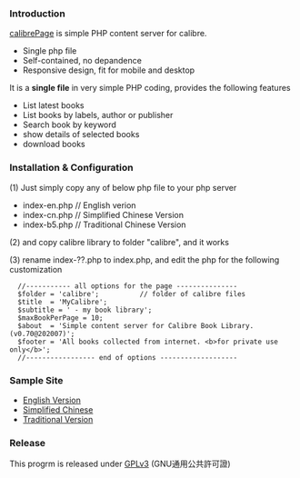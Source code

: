 ### Introduction

[calibrePage](https://github.com/casualwriter/calibrePage) is simple PHP content server for calibre.

* Single php file
* Self-contained, no depandence
* Responsive design, fit for mobile and desktop

It is a **single file** in very simple PHP coding, provides the following features

* List latest books
* List books by labels, author or publisher
* Search book by keyword
* show details of selected books
* download books

### Installation & Configuration

(1) Just simply copy any of below php file to your php server

* index-en.php		// English verion
* index-cn.php		// Simplified Chinese Version
* index-b5.php		// Traditional Chinese Version

(2) and copy calibre library to folder "calibre", and it works

(3) rename index-??.php to index.php, and edit the php for the following customization

      //----------- all options for the page ---------------
      $folder = 'calibre';			// folder of calibre files
      $title  = 'MyCalibre';
      $subtitle = ' - my book library';
      $maxBookPerPage = 10;
      $about  = 'Simple content server for Calibre Book Library. (v0.70@202007)';
      $footer = 'All books collected from internet. <b>for private use only</b>';
      //----------------- end of options -------------------

### Sample Site

* [English Version](http://zi5.epizy.com/index-en.php)
* [Simplified Chinese](http://zi5.epizy.com/index-cn.php)
* [Traditional Version](http://zi5.epizy.com/index-b5.php)

### Release

This progrm is released under [GPLv3](https://www.gnu.org/licenses/gpl-3.0.txt) (GNU通用公共許可證)



 
